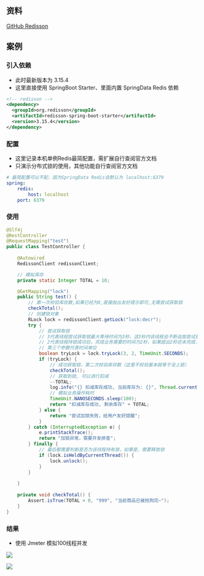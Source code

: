 ## 资料

[GitHub Redisson](https://github.com/redisson/redisson)

## 案例

### 引入依赖

- 此时最新版本为 3.15.4
- 这里直接使用 SpringBoot Starter、里面内置 SpringData Redis 依赖

```xml
<!-- redisson -->
<dependency>
  <groupId>org.redisson</groupId>
  <artifactId>redisson-spring-boot-starter</artifactId>
  <version>3.15.4</version>
</dependency>
```

### 配置

- 这里记录本机单例Redis最简配置，需扩展自行查阅官方文档
- 只演示分布式锁的使用，其他功能自行查阅官方文档

```yml
# 最简配置可以不配，因为SpringData Redis会默认为 localhost:6379
spring:
	redis:
		host: localhost
    port: 6379
```

### 使用

```java
@Slf4j
@RestController
@RequestMapping("test")
public class TestController {
  
    @Autowired
    RedissonClient redissonClient;

    // 模拟库存
    private static Integer TOTAL = 10;

    @GetMapping("lock")
    public String test() {
        // 第一次校验库存数,如果已经为0,直接抛出友好提示即可,无需尝试获取锁
        checkTotal();
        // 创建锁对象
        RLock lock = redissonClient.getLock("lock:decr");
        try {
            // 尝试获取锁
            // 3代表线程尝试获取锁最大等待时间为3秒，这3秒内该线程会不断自旋尝试获取锁
            // 2代表线程持锁成功后，完成业务需要的时间为2秒，如果超出2秒还未完成，redisson会自动释放锁
            // 第三个参数代表时间单位
            boolean tryLock = lock.tryLock(3, 2, TimeUnit.SECONDS);
            if (tryLock) {
                // 成功获取锁，第二次校验库存数（这里不校验基本就等于没上锁）
                checkTotal();
                // 获取到锁, 可以进行扣减
                --TOTAL;
                log.info("{} 扣减库存成功, 当前库存为: {}", Thread.currentThread().getName(), TOTAL);
                // 模拟业务操作耗时
                TimeUnit.NANOSECONDS.sleep(100);
                return "扣减库存成功, 剩余库存" + TOTAL;
            } else {
                return "尝试加锁失败，给用户友好提醒";
            }
        } catch (InterruptedException e) {
            e.printStackTrace();
            return "加锁异常，需要开发排查";
        } finally {
            // 最后都需要判断是否为该线程持有锁，如果是，需要释放锁
            if (lock.isHeldByCurrentThread()) {
                lock.unlock();
            }
        }
      
    }
  
  	private void checkTotal() {
        Assert.isTrue(TOTAL > 0, "999", "当前商品已被抢购完~");
    }
}
```

### 结果

- 使用 Jmeter 模拟100线程并发

![](https://agefades-note.oss-cn-beijing.aliyuncs.com/1619597608969.png)

![](https://agefades-note.oss-cn-beijing.aliyuncs.com/1619597652796.png)

